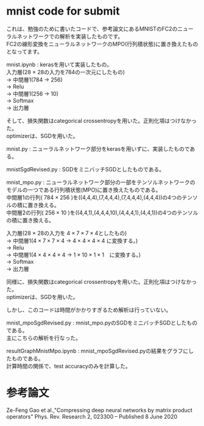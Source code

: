 # mnist code for submit

これは、勉強のために書いたコードで、参考論文にあるMNISTのFC2のニューラルネットワークでの解析を実装したものです。  
FC2の線形変換をニューラルネットワークのMPO(行列積状態)に置き換えたものとなってます。

mnist.ipynb : kerasを用いて実装したもの。  
入力層(28 $\times$ 28の入力を784の一次元にしたもの) \
$\rightarrow$ 中間層1(784 $\rightarrow$ 256) \
$\rightarrow$ Relu \
$\rightarrow$ 中間層1(256 $\rightarrow$ 10) \
$\rightarrow$ Softmax \
$\rightarrow$ 出力層

そして、損失関数はcategorical crossentropyを用いた。正則化項はつけなかった。  
optimizerは、SGDを用いた。

mnist.py : ニューラルネットワーク部分をkerasを用いずに、実装したものである。

mnistSgdRevised.py : SGDをミニバッチSGDとしたものである。

mnist_mpo.py : ニューラルネットワーク部分の一部をテンソルネットワークのモデルの一つである行列積状態(MPO)に置き換えたものである。  
中間層1の行列( $784 \times 256$ )を((4,4,4),(7,4,4,4),(7,4,4,4),(4,4,4))の4つのテンソルの積に置き換える。  
中間層2の行列( $256 \times 10$ )を((4,4,1),(4,4,4,10),(4,4,4,1),(4,4,1))の4つのテンソルの積に置き換える。  

入力層(28 $\times$ 28の入力を $4\times 7\times 7\times 4$としたもの) \
$\rightarrow$ 中間層1($4\times 7\times 7\times 4$ $\rightarrow$ $4\times 4\times 4\times 4$ に変換する。) \
$\rightarrow$ Relu \
$\rightarrow$ 中間層1($4\times 4\times 4\times 4$ $\rightarrow$ $1\times 10\times 1\times 1$　に変換する。) \
$\rightarrow$ Softmax \
$\rightarrow$ 出力層

同様に、損失関数はcategorical crossentropyを用いた。正則化項はつけなかった。  
optimizerは、SGDを用いた。

しかし、このコードは時間がかかりすぎるため解析は行っていない。

mnist_mpoSgdRevised.py : mnist_mpo.pyのSGDをミニバッチSGDとしたものである。  
主にこちらの解析を行なった。

resultGraphMnistMpo.ipynb : mnist_mpoSgdRevised.pyの結果をグラフにしたものである。  
計算時間の関係で、test accuracyのみを計算した。

# 参考論文
Ze-Feng Gao et al.,"Compressing deep neural networks by matrix product operators"
Phys. Rev. Research 2, 023300 – Published 8 June 2020

